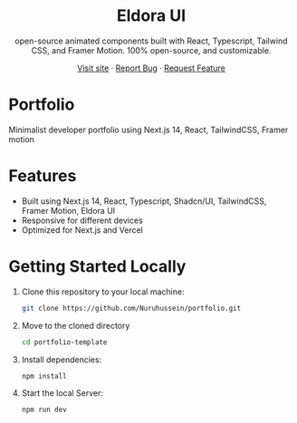 <div align="center">
  <!-- <a href="https://github.com/karthikmudunuri/eldoraui"> -->


 <!-- <img src="/" alt="Logo" width="60" height="60"> -->
  </a>
  <h1 align="center">Eldora UI</h1>
  <p align="center">
   open-source animated components built with React, Typescript, Tailwind CSS, and Framer Motion.
100% open-source, and customizable.
  </p>
  <p>
    
   <a href="https://www.eldoraui.site/">Visit site</a>
    ·
    <a href="https://github.com/karthikmudunuri/eldoraui/issues">Report Bug</a>
    ·
    <a href="https://github.com/karthikmudunuri/eldoraui/issues">Request Feature</a>
  </p>
</div>

<!-- ABOUT THE TEMPLATE -->

<div align="center">

 <!-- <img width="1425" alt="Portfolio-template" src="https://github.com/user-attachments/assets/265fa13e-98ed-4c99-bd7f-ce7efe19627f"> -->

 
</div>

# Portfolio 

Minimalist developer portfolio using Next.js 14, React, TailwindCSS, Framer motion

# Features

- Built using Next.js 14, React, Typescript, Shadcn/UI, TailwindCSS, Framer Motion, Eldora UI
- Responsive for different devices
- Optimized for Next.js and Vercel

# Getting Started Locally

1. Clone this repository to your local machine:

   ```bash
   git clone https://github.com/Nuruhussein/portfolio.git
   ```

2. Move to the cloned directory

   ```bash
   cd portfolio-template
   ```

3. Install dependencies:

   ```bash
   npm install
   ```

4. Start the local Server:

   ```bash
   npm run dev
   ```


